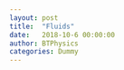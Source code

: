 ```yaml
---
layout: post
title:  "Fluids"
date:   2018-10-6 00:00:00
author: BTPhysics
categories: Dummy
---
```

